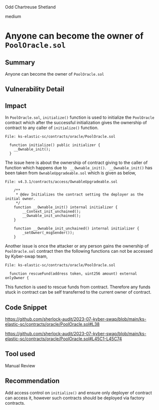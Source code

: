 Odd Chartreuse Shetland

medium

# Anyone can become the owner of `PoolOracle.sol`
## Summary
Anyone can become the owner of `PoolOracle.sol`

## Vulnerability Detail
## Impact

In `PoolOracle.sol`, `initialize()` function is used to initialize the `PoolOracle` contract which after the successful initialization gives the ownership of contract to any caller of `initialize()` function.

```Solidity
File: ks-elastic-sc/contracts/oracle/PoolOracle.sol

  function initialize() public initializer {
    __Ownable_init();
  }
```

The issue here is about the ownership of contract giving to the caller of function which happens due to ` __Ownable_init()`. ` __Ownable_init()` has been taken from `OwnableUpgradeable.sol` which is given as below,

```Solidity
File: v4.3.1/contracts/access/OwnableUpgradeable.sol

    /**
     * @dev Initializes the contract setting the deployer as the initial owner.
     */
    function __Ownable_init() internal initializer {
        __Context_init_unchained();
        __Ownable_init_unchained();
    }

    function __Ownable_init_unchained() internal initializer {
        _setOwner(_msgSender());
    }
```

Another issue is once the attacker or any person gains the ownership of `PoolOracle.sol` contract then the following functions can not be accessed by Kyber-swap team,

```Solidity
File: ks-elastic-sc/contracts/oracle/PoolOracle.sol

  function rescueFund(address token, uint256 amount) external onlyOwner {
```

This function is used to rescue funds from contract. Therefore any funds stuck in contract can be self transferred to the current owner of contract.

## Code Snippet
https://github.com/sherlock-audit/2023-07-kyber-swap/blob/main/ks-elastic-sc/contracts/oracle/PoolOracle.sol#L38

https://github.com/sherlock-audit/2023-07-kyber-swap/blob/main/ks-elastic-sc/contracts/oracle/PoolOracle.sol#L45C1-L45C74

## Tool used
Manual Review

## Recommendation
Add access control on  `initialize()` and ensure only deployer of contract can access it, however such contracts should be deployed via factory contracts.
   